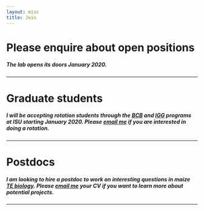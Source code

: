 ```yaml
---
layout: misc
title: Join
---
```



# Please enquire about open positions

##### The lab opens its doors January 2020.

___

# Graduate students

##### I will be accepting rotation students through the [BCB](https://www.bcb.iastate.edu/) and [IGG]( https://www.genetics.iastate.edu/) programs at ISU starting January 2020. Please [email me](/contact/) if you are interested in doing a rotation.

___

# Postdocs

##### I am looking to hire a postdoc to work on interesting questions in maize [TE biology](/projects/). Please [email me](/contact/) your CV if you want to learn more about potential projects.

 
___
